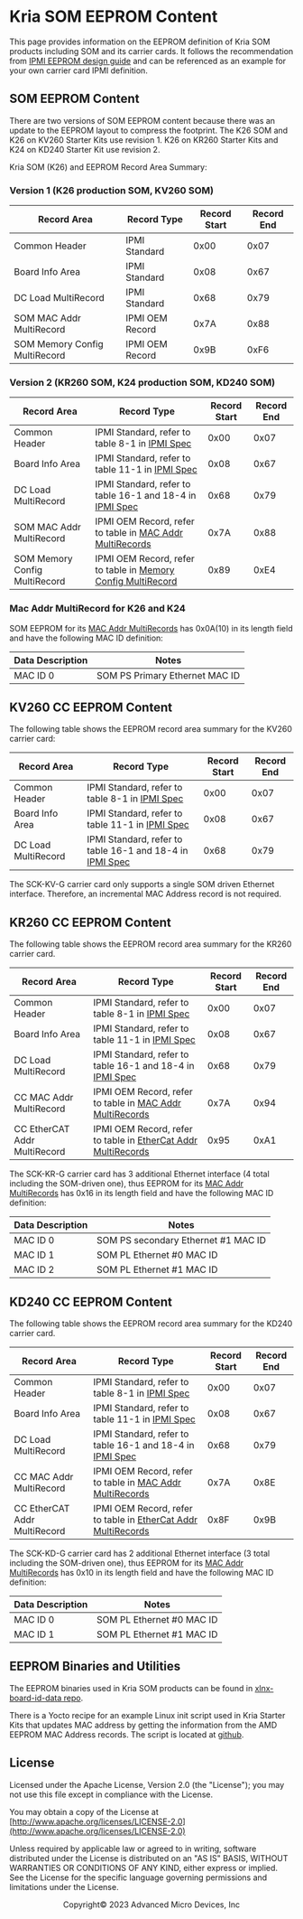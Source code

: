 # Kria SOM EEPROM Content

This page provides information on the EEPROM definition of Kria SOM products including SOM and its carrier cards. It follows the recommendation from [IPMI EEPROM design guide](./IPMI_EEPROM_design_guide.md) and can be referenced as an example for your own carrier card IPMI definition.

## SOM EEPROM Content

There are two versions of SOM EEPROM content because there was an update to the EEPROM layout to compress the footprint. The K26 SOM and K26 on KV260 Starter Kits use revision 1. K26 on KR260 Starter Kits and K24 on KD240 Starter Kit use revision 2.

Kria SOM (K26) and EEPROM Record Area Summary:

### Version 1 (K26 production SOM, KV260 SOM)

| Record Area                     | Record Type                                  | Record Start | Record End |
|---------------------------------|----------------------------------------------| ------------ | ---------- |
| Common Header                   | IPMI Standard | 0x00 | 0x07 |
| Board Info Area                 | IPMI Standard | 0x08 | 0x67 |
| DC Load MultiRecord             | IPMI Standard | 0x68 | 0x79 |
| SOM MAC Addr MultiRecord        | IPMI OEM Record | 0x7A | 0x88 |
| SOM Memory Config MultiRecord   | IPMI OEM Record | 0x9B | 0xF6 |

### Version 2 (KR260 SOM, K24 production SOM, KD240 SOM)

| Record Area                     | Record Type                                  | Record Start | Record End |
|---------------------------------|----------------------------------------------| ------------ | ---------- |
| Common Header                   | IPMI Standard, refer to table 8-1 in [IPMI Spec](https://www.intel.com/content/dam/www/public/us/en/documents/specification-updates/ipmi-platform-mgt-fru-info-storage-def-v1-0-rev-1-3-spec-update.pdf) | 0x00 | 0x07 |
| Board Info Area                 | IPMI Standard, refer to table 11-1 in [IPMI Spec](https://www.intel.com/content/dam/www/public/us/en/documents/specification-updates/ipmi-platform-mgt-fru-info-storage-def-v1-0-rev-1-3-spec-update.pdf) | 0x08 | 0x67 |
| DC Load MultiRecord             | IPMI Standard, refer to table 16-1 and  18-4 in [IPMI Spec](https://www.intel.com/content/dam/www/public/us/en/documents/specification-updates/ipmi-platform-mgt-fru-info-storage-def-v1-0-rev-1-3-spec-update.pdf) | 0x68 | 0x79 |
| SOM MAC Addr MultiRecord        | IPMI OEM Record, refer to table in [MAC Addr MultiRecords](./IPMI_EEPROM_design_guide.md#mac-addr-multirecords) | 0x7A | 0x88 |
| SOM Memory Config MultiRecord   | IPMI OEM Record, refer to table in [Memory Config MultiRecord](./IPMI_EEPROM_design_guide.md#memory-config-multirecord) | 0x89 | 0xE4 |

### Mac Addr MultiRecord for K26 and K24

SOM EEPROM for its [MAC Addr MultiRecords](./IPMI_EEPROM_design_guide.md#mac-addr-multirecords) has 0x0A(10) in its length field and have the following MAC ID definition:

| Data Description | Notes                                     |
|------------------|-------------------------------------------|
|     MAC ID 0     | SOM PS Primary Ethernet MAC ID            |

## KV260 CC EEPROM Content

The following table shows the EEPROM record area summary for the KV260 carrier card:

| Record Area                     | Record Type   | Record Start | Record End |
|---------------------------------|---------------| ------------ | ---------- |
| Common Header                   | IPMI Standard, refer to table 8-1 in [IPMI Spec](https://www.intel.com/content/dam/www/public/us/en/documents/specification-updates/ipmi-platform-mgt-fru-info-storage-def-v1-0-rev-1-3-spec-update.pdf) | 0x00         | 0x07       |
| Board Info Area                 | IPMI Standard, refer to table 11-1 in [IPMI Spec](https://www.intel.com/content/dam/www/public/us/en/documents/specification-updates/ipmi-platform-mgt-fru-info-storage-def-v1-0-rev-1-3-spec-update.pdf) | 0x08         | 0x67       |
| DC Load MultiRecord             | IPMI Standard, refer to table 16-1 and  18-4 in [IPMI Spec](https://www.intel.com/content/dam/www/public/us/en/documents/specification-updates/ipmi-platform-mgt-fru-info-storage-def-v1-0-rev-1-3-spec-update.pdf) | 0x68         | 0x79       |

The SCK-KV-G carrier card only supports a single SOM driven Ethernet interface. Therefore, an incremental MAC Address record is not required.

## KR260 CC EEPROM Content

The following table shows the EEPROM record area summary for the KR260 carrier card.

| Record Area                     | Record Type     | Record Start | Record End |
|---------------------------------|-----------------| ------------ | ---------- |
| Common Header                   | IPMI Standard, refer to table 8-1 in [IPMI Spec](https://www.intel.com/content/dam/www/public/us/en/documents/specification-updates/ipmi-platform-mgt-fru-info-storage-def-v1-0-rev-1-3-spec-update.pdf)   | 0x00         | 0x07       |
| Board Info Area                 | IPMI Standard, refer to table 11-1 in [IPMI Spec](https://www.intel.com/content/dam/www/public/us/en/documents/specification-updates/ipmi-platform-mgt-fru-info-storage-def-v1-0-rev-1-3-spec-update.pdf)   | 0x08         | 0x67       |
| DC Load MultiRecord             | IPMI Standard, refer to table 16-1 and  18-4 in [IPMI Spec](https://www.intel.com/content/dam/www/public/us/en/documents/specification-updates/ipmi-platform-mgt-fru-info-storage-def-v1-0-rev-1-3-spec-update.pdf)   | 0x68         | 0x79       |
| CC MAC Addr MultiRecord         | IPMI OEM Record, refer to table in [MAC Addr MultiRecords](./IPMI_EEPROM_design_guide.md#mac-addr-multirecords) | 0x7A         | 0x94       |
| CC EtherCAT Addr MultiRecord    | IPMI OEM Record, refer to table in [EtherCat Addr MultiRecords](./IPMI_EEPROM_design_guide.md#ethercat-addr-multirecords) | 0x95         | 0xA1       |

The SCK-KR-G carrier card has 3 additional Ethernet interface (4 total including the SOM-driven one), thus EEPROM for its [MAC Addr MultiRecords](./IPMI_EEPROM_design_guide.md#mac-addr-multirecords) has 0x16 in its length field and have the following MAC ID definition:

| Data Description | Notes                               |
|------------------|-------------------------------------|
|     MAC ID 0     | SOM PS secondary Ethernet #1 MAC ID |
|     MAC ID 1     | SOM PL Ethernet #0 MAC ID           |
|     MAC ID 2     | SOM PL Ethernet #1 MAC ID           |

## KD240 CC EEPROM Content

The following table shows the EEPROM record area summary for the KD240 carrier card.

| Record Area                     | Record Type     | Record Start | Record End |
|---------------------------------|-----------------| ------------ | ---------- |
| Common Header                   | IPMI Standard, refer to table 8-1 in [IPMI Spec](https://www.intel.com/content/dam/www/public/us/en/documents/specification-updates/ipmi-platform-mgt-fru-info-storage-def-v1-0-rev-1-3-spec-update.pdf)   | 0x00         | 0x07       |
| Board Info Area                 | IPMI Standard, refer to table 11-1 in [IPMI Spec](https://www.intel.com/content/dam/www/public/us/en/documents/specification-updates/ipmi-platform-mgt-fru-info-storage-def-v1-0-rev-1-3-spec-update.pdf)   | 0x08         | 0x67       |
| DC Load MultiRecord             | IPMI Standard, refer to table 16-1 and  18-4 in [IPMI Spec](https://www.intel.com/content/dam/www/public/us/en/documents/specification-updates/ipmi-platform-mgt-fru-info-storage-def-v1-0-rev-1-3-spec-update.pdf)   | 0x68         | 0x79       |
| CC MAC Addr MultiRecord         | IPMI OEM Record, refer to table in [MAC Addr MultiRecords](./IPMI_EEPROM_design_guide.md#mac-addr-multirecords) | 0x7A         | 0x8E       |
| CC EtherCAT Addr MultiRecord    | IPMI OEM Record, refer to table in [EtherCat Addr MultiRecords](./IPMI_EEPROM_design_guide.md#ethercat-addr-multirecords) | 0x8F         | 0x9B       |

The SCK-KD-G carrier card has 2 additional Ethernet interface (3 total including the SOM-driven one), thus EEPROM for its [MAC Addr MultiRecords](./IPMI_EEPROM_design_guide.md#mac-addr-multirecords) has 0x10 in its length field and have the following MAC ID definition:

| Data Description | Notes                               |
|------------------|-------------------------------------|
|     MAC ID 0     | SOM PL Ethernet #0 MAC ID           |
|     MAC ID 1     | SOM PL Ethernet #1 MAC ID           |

## EEPROM Binaries and Utilities

The EEPROM binaries used in Kria SOM products can be found in  [xlnx-board-id-data repo](https://github.com/Xilinx/xlnx-board-id-data/).

There is a Yocto recipe for an example Linux init script used in Kria Starter Kits that updates MAC address by getting the information from the AMD EEPROM MAC Address records. The script is located at [github](https://github.com/Xilinx/meta-som/tree/rel-v2022.2/recipes-bsp/misc-config).

## License

Licensed under the Apache License, Version 2.0 (the "License"); you may not use this file except in compliance with the License.

You may obtain a copy of the License at
[http://www.apache.org/licenses/LICENSE-2.0](http://www.apache.org/licenses/LICENSE-2.0)

Unless required by applicable law or agreed to in writing, software distributed under the License is distributed on an "AS IS" BASIS, WITHOUT WARRANTIES OR CONDITIONS OF ANY KIND, either express or implied. See the License for the specific language governing permissions and limitations under the License.

<p class="sphinxhide" align="center">Copyright&copy; 2023 Advanced Micro Devices, Inc</p>